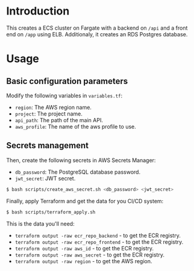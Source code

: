 # Introduction

This creates a ECS cluster on Fargate with a backend on `/api` and a
front end on `/app` using ELB. Additionaly, it creates an RDS Postgres
database.

# Usage

## Basic configuration parameters

Modify the following variables in `variables.tf`:

* `region`: The AWS region name.
* `project`: The project name.
* `api_path`: The path of the main API.
* `aws_profile`: The name of the aws profile to use.

## Secrets management

Then, create the following secrets in AWS Secrets Manager:

* `db_password`: The PostgreSQL database password.
* `jwt_secret`: JWT secret.

```bash
$ bash scripts/create_aws_secret.sh <db_password> <jwt_secret>
```

Finally, apply Terraform and get the data for you CI/CD system:

```bash
$ bash scripts/terraform_apply.sh
```

This is the data you'll need:

* `terraform output -raw ecr_repo_backend` - to get the ECR registry.
* `terraform output -raw ecr_repo_frontend` - to get the ECR registry.
* `terraform output -raw aws_id` - to get the ECR registry.
* `terraform output -raw aws_secret` - to get the ECR registry.
* `terraform output -raw region` - to get the AWS region.
